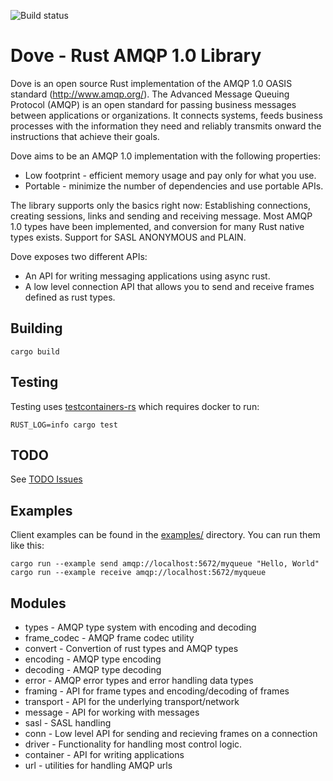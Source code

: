 ![Build status](https://github.com/lulf/dove/workflows/Dove%20CI/badge.svg)

# Dove - Rust AMQP 1.0 Library

Dove is an open source Rust implementation of the AMQP 1.0 OASIS standard (http://www.amqp.org/). The Advanced Message Queuing Protocol (AMQP) is an open standard for passing business messages between applications or organizations.  It connects systems, feeds business processes with the information they need and reliably transmits onward the instructions that achieve their goals. 

Dove aims to be an AMQP 1.0 implementation with the following properties:

* Low footprint - efficient memory usage and pay only for what you use.
* Portable - minimize the number of dependencies and use portable APIs.

The library supports only the basics right now: Establishing connections, creating sessions, links and sending and receiving message. Most AMQP 1.0 types have been implemented, and conversion for many Rust native types exists. Support for SASL ANONYMOUS and PLAIN.

Dove exposes two different APIs:

* An API for writing messaging applications using async rust.
* A low level connection API that allows you to send and receive frames defined as rust types.

## Building

```
cargo build
```

## Testing

Testing uses [testcontainers-rs](https://github.com/testcontainers/testcontainers-rs) which requires docker to run:

```
RUST_LOG=info cargo test
```

## TODO

See [TODO Issues](https://github.com/lulf/dove/issues?q=is%3Aissue+is%3Aopen+label%3Atodo)

## Examples

Client examples can be found in the [examples/](https://github.com/lulf/dove/tree/master/examples) directory. You can run them like this:

```
cargo run --example send amqp://localhost:5672/myqueue "Hello, World"
cargo run --example receive amqp://localhost:5672/myqueue
```

## Modules

* types - AMQP type system with encoding and decoding
* frame_codec - AMQP frame codec utility
* convert - Convertion of rust types and AMQP types
* encoding - AMQP type encoding
* decoding - AMQP type decoding
* error - AMQP error types and error handling data types
* framing - API for frame types and encoding/decoding of frames
* transport - API for the underlying transport/network
* message - API for working with messages
* sasl - SASL handling
* conn - Low level API for sending and recieving frames on a connection
* driver - Functionality for handling most control logic.
* container - API for writing applications
* url - utilities for handling AMQP urls
